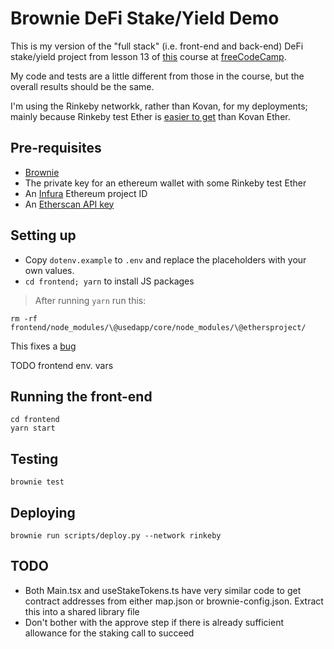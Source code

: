 # Brownie DeFi Stake/Yield Demo

This is my version of the "full stack" (i.e. front-end and back-end) DeFi stake/yield project from lesson 13 of [this](https://www.freecodecamp.org/news/learn-solidity-blockchain-and-smart-contracts-in-a-free/) course at [freeCodeCamp](https://www.freecodecamp.org).

My code and tests are a little different from those in the course, but the overall results should be the same.

I'm using the Rinkeby networkk, rather than Kovan, for my deployments; mainly because Rinkeby test Ether is [easier to get](https://faucet.rinkeby.io/) than Kovan Ether.

## Pre-requisites

- [Brownie](https://github.com/eth-brownie/brownie#brownie)
- The private key for an ethereum wallet with some Rinkeby test Ether
- An [Infura](https://infura.io/) Ethereum project ID
- An [Etherscan API key](https://etherscan.io/myapikey)

## Setting up

- Copy `dotenv.example` to `.env` and replace the placeholders with your own values.
- `cd frontend; yarn` to install JS packages

> After running `yarn` run this:

```
rm -rf frontend/node_modules/\@usedapp/core/node_modules/\@ethersproject/
```

This fixes a [bug](https://github.com/TrueFiEng/useDApp/issues/263#issuecomment-961158657)


TODO frontend env. vars

## Running the front-end

```
cd frontend
yarn start
```

## Testing

`brownie test`

## Deploying

`brownie run scripts/deploy.py --network rinkeby`

## TODO

- Both Main.tsx and useStakeTokens.ts have very similar code to get contract addresses from either map.json or brownie-config.json. Extract this into a shared library file
- Don't bother with the approve step if there is already sufficient allowance for the staking call to succeed
